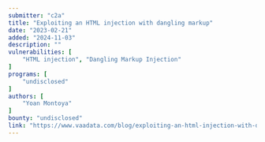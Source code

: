 ```yaml
---
submitter: "c2a"
title: "Exploiting an HTML injection with dangling markup"
date: "2023-02-21"
added: "2024-11-03"
description: ""
vulnerabilities: [
    "HTML injection", "Dangling Markup Injection"
]
programs: [
    "undisclosed"
]
authors: [
    "Yoan Montoya"
]
bounty: "undisclosed"
link: "https://www.vaadata.com/blog/exploiting-an-html-injection-with-dangling-markup/"
---
```





